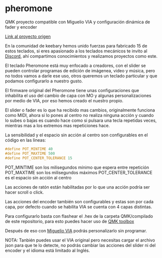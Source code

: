 # pheromone
QMK proyecto compatible con Miguelio VIA y configuración dinámica de fader y encoder

[Link al proyecto origen](https://github.com/luantty2/pheromone_keyboard)

En la comunidad de keebary hemos unido fuerzas para fabricado 15 de estos teclados, si eres apasionado a los teclados mecánicos te invito al [Discord](https://discord.gg/d9GmPy8), ahí compartimos conocimientos y realizamos proyectos como este.

El teclado Pheromone está muy enfocado a creadores, con el slider se pueden controlar programas de edición de imágenea, video y música, pero no todos vamos a darle ese uso, otros queremos un teclado particular y que podamos configurarlo a nuestro gusto.

El firmware original del Pheromone tiene unas configuraciones que inhabilita el uso del cambio de capa con MO y algunas personalizaciones por medio de VIA, por eso hemos creado el nuestro propio.

El slider o fader es lo que ha recibido mas cambios, originalmente funciona como MIDI, ahora si lo pones al centro no realiza ninguna acción y cuando lo subes o bajas es cuando hace como si pulsara una tecla repetidas veces, mientras mas a los extremos mas repeticiones hace.

La sensibilidad y el espacio sin acción al centro son configurables en el código en las lineas:

```c
#define POT_MINTIME 40
#define POT_MAXTIME 500
#define POT_CENTER_TOLERANCE 15
```

POT_MINTIME son los milisegundos mínimo que espera entre repetición
POT_MAXTIME son los milisegundos máximos
POT_CENTER_TOLERANCE es el espacio sin acción al centro

Las acciones de ratón están habilitadas por lo que una acción podría ser hacer scroll o click.

Las acciones del encoder también son configurables y estas son por cada capa, por defecto cuando se habilita VIA se cuenta con 4 capas distintas.

Para configurarlo basta con flashear el .hex de la carpeta QMK/compilado de este repositorio, para esto puedes hacer uso de [QMK toolbox](https://github.com/qmk/qmk_toolbox/releases)

Después de eso con [Miguelio VIA](https://github.com/ci-bus/Miguelio-VIA-Keyboards/releases) podrás personalizarlo sin programar.

NOTA: Tanbién puedes usar el VIA original pero necesitas cargar el archivo json para que te lo detecte, no podrás cambiar las acciones del slider ni del encoder y el idioma está limitado al Inglés.
